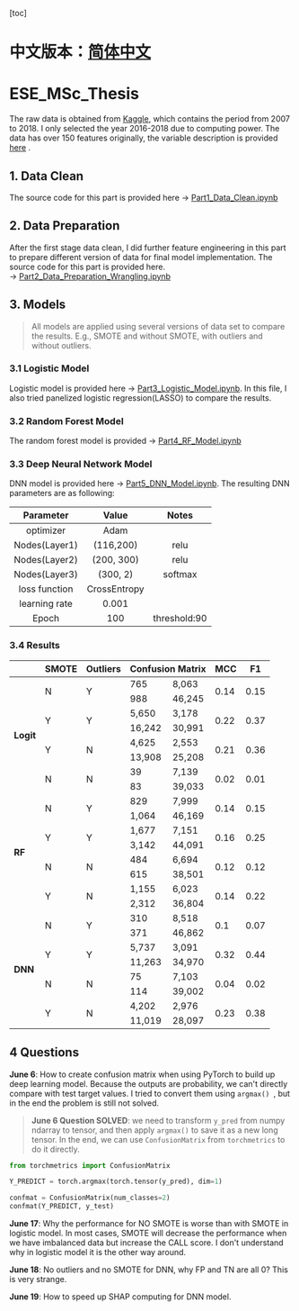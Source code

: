 [toc]

# 中文版本：[简体中文](README_zh.md)

# ESE_MSc_Thesis

The raw data is obtained from [Kaggle](https://www.kaggle.com/datasets/wordsforthewise/lending-club), which contains the period from 2007 to 2018. I only selected the year 2016-2018 due to computing power.  The data has over 150 features originally, the variable description is provided [here](./Data/LCDataDictionary.xlsx) .

## 1.  Data Clean

The source code for this part is provided here &rarr; [Part1_Data_Clean.ipynb](./Code/Part1_Data_Clean.ipynb)

## 2. Data Preparation

After the first stage data clean, I did further feature engineering in this part to prepare different version of data for final model implementation. The source code for this part is provided here. &rarr; [Part2_Data_Preparation_Wrangling.ipynb](./Code/Part2_Data_Preparation_Wrangling.ipynb)

## 3. Models

> All models are applied using several versions of data set to compare the results. E.g., SMOTE and without SMOTE,  with outliers and without outliers.

### 3.1 Logistic Model

Logistic model is provided here &rarr; [Part3_Logistic_Model.ipynb](./Code/Part3_Logistic_Model.ipynb). In this file, I also tried panelized logistic regression(LASSO) to compare the results.  

### 3.2 Random Forest Model

The random forest model is provided &rarr; [Part4_RF_Model.ipynb](../Code/Part4_RF_Model.ipynb)

### 3.3 Deep Neural Network Model

DNN model is provided here &rarr; [Part5_DNN_Model.ipynb](../Code/Part5_DNN_Model.ipynb).  The resulting DNN parameters are as following:

|   Parameter   |    Value     |    Notes     |
| :-----------: | :----------: | :----------: |
|   optimizer   |     Adam     |              |
| Nodes(Layer1) |  (116,200)   |     relu     |
| Nodes(Layer2) |  (200, 300)  |     relu     |
| Nodes(Layer3) |   (300, 2)   |   softmax    |
| loss function | CrossEntropy |              |
| learning rate |    0.001     |              |
|     Epoch     |     100      | threshold:90 |



### 3.4  Results

<table>
<thead>
  <tr>
    <th></th>
    <th>SMOTE</th>
    <th>Outliers</th>
    <th colspan="2">Confusion Matrix</th>
    <th>MCC</th>
    <th>F1</th>
  </tr>
</thead>
<tbody>
  <tr>
    <td rowspan="8"><strong>Logit</strong></td>
    <td rowspan="2">N</td>
    <td rowspan="2">Y</td>
    <td>765</td>
    <td>8,063</td>
    <td rowspan="2">0.14</td>
    <td rowspan="2">0.15</td>
  </tr>
  <tr>
    <td>988</td>
    <td>46,245</td>
  </tr>
  <tr>
    <td rowspan="2">Y</td>
    <td rowspan="2">Y</td>
    <td>5,650</td>
    <td>3,178</td>
    <td rowspan="2">0.22</td>
    <td rowspan="2">0.37</td>
  </tr>
  <tr>
    <td>16,242</td>
    <td>30,991</td>
  </tr>
  <tr>
    <td rowspan="2">Y</td>
    <td rowspan="2">N</td>
    <td>4,625</td>
    <td>2,553</td>
    <td rowspan="2">0.21</td>
    <td rowspan="2">0.36</td>
  </tr>
  <tr>
    <td>13,908</td>
    <td>25,208</td>
  </tr>
  <tr>
    <td rowspan="2">N</td>
    <td rowspan="2">N</td>
    <td>39</td>
    <td>7,139</td>
    <td rowspan="2">0.02</td>
    <td rowspan="2">0.01</td>
  </tr>
  <tr>
    <td>83</td>
    <td>39,033</td>
  </tr>
      <tr>
    <td rowspan="8"><strong>RF</strong></td>
    <td rowspan="2">N</td>
    <td rowspan="2">Y</td>
    <td>829</td>
    <td>7,999</td>
    <td rowspan="2">0.14</td>
    <td rowspan="2">0.15</td>
  </tr>
  <tr>
    <td>1,064</td>
    <td>46,169</td>
  </tr>
  <tr>
    <td rowspan="2">Y</td>
    <td rowspan="2">Y</td>
    <td>1,677</td>
    <td>7,151</td>
    <td rowspan="2">0.16</td>
    <td rowspan="2">0.25</td>
  </tr>
  <tr>
    <td>3,142</td>
    <td>44,091</td>
  </tr>
  <tr>
    <td rowspan="2">N</td>
    <td rowspan="2">N</td>
    <td>484</td>
    <td>6,694</td>
    <td rowspan="2">0.12</td>
    <td rowspan="2">0.12</td>
  </tr>
  <tr>
    <td>615</td>
    <td>38,501</td>
  </tr>
  <tr>
    <td rowspan="2">Y</td>
    <td rowspan="2">N</td>
    <td>1,155</td>
    <td>6,023</td>
    <td rowspan="2">0.14</td>
    <td rowspan="2">0.22</td>
  </tr>
  <tr>
    <td>2,312</td>
    <td>36,804</td>
  </tr>
      <tr>
    <td rowspan="8"><strong>DNN</strong></td>
    <td rowspan="2">N</td>
    <td rowspan="2">Y</td>
    <td>310</td>
    <td>8,518</td>
    <td rowspan="2">0.1</td>
    <td rowspan="2">0.07</td>
  </tr>
  <tr>
    <td>371</td>
    <td>46,862</td>
  </tr>
  <tr>
    <td rowspan="2">Y</td>
    <td rowspan="2">Y</td>
    <td>5,737</td>
    <td>3,091</td>
    <td rowspan="2">0.32</td>
    <td rowspan="2">0.44</td>
  </tr>
  <tr>
    <td>11,263</td>
    <td>34,970</td>
  </tr>
  <tr>
    <td rowspan="2">N</td>
    <td rowspan="2">N</td>
    <td>75</td>
    <td>7,103</td>
    <td rowspan="2">0.04</td>
    <td rowspan="2">0.02</td>
  </tr>
  <tr>
    <td>114</td>
    <td>39,002</td>
  </tr>
  <tr>
    <td rowspan="2">Y</td>
    <td rowspan="2">N</td>
    <td>4,202</td>
    <td>2,976</td>
    <td rowspan="2">0.23</td>
    <td rowspan="2">0.38</td>
  </tr>
  <tr>
    <td>11,019</td>
    <td>28,097</td>
  </tr>
</tbody>
</table>






## 4 Questions

**June 6**: How to create confusion matrix when using PyTorch to build up deep learning model.  Because the outputs are probability, we can't directly compare with test target values.  I tried to convert them using `argmax() `, but in the end the problem is still not solved. 

>**June 6 Question SOLVED**: we need to transform `y_pred` from numpy ndarray to tensor, and then apply `argmax()` to save it as a new long tensor. In the end, we can use `ConfusionMatrix` from `torchmetrics` to do it directly. 

```python
from torchmetrics import ConfusionMatrix

Y_PREDICT = torch.argmax(torch.tensor(y_pred), dim=1)

confmat = ConfusionMatrix(num_classes=2)
confmat(Y_PREDICT, y_test)
```



**June 17**: Why the performance for NO SMOTE is worse than with SMOTE in logistic model. In most cases, SMOTE will decrease the performance when we have imbalanced data but increase the CALL score. I don't understand why in logistic model it is the other way around. 



**June 18**: No outliers and no SMOTE for DNN, why FP and TN are all 0?  This is very strange. 



**June 19**: How to speed up SHAP computing for DNN model. 
